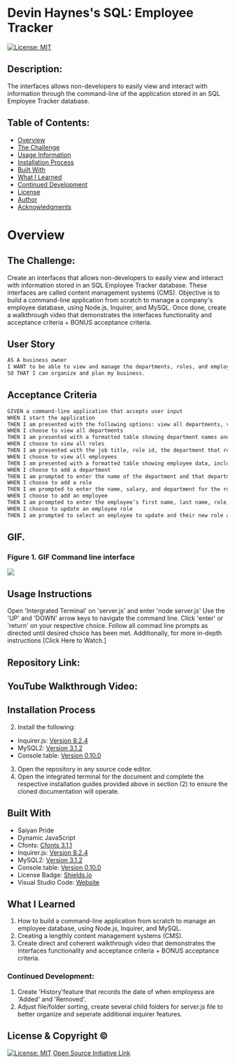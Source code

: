 # Devin Haynes's SQL: Employee Tracker 

[![License: MIT](https://img.shields.io/badge/License-MIT-yellow.svg)](https://opensource.org/licenses/MIT)
  
## Description:

 The interfaces allows non-developers to easily view and interact with information through the command-line of the application stored in an SQL Employee Tracker database. 

## Table of Contents:
- [Overview](#Overview)
- [The Challenge](#The-Challenge)
- [Usage Information](#Usage-Information)
- [Installation Process](#Installation-Process)
- [Built With](#Built-With)
- [What I Learned](#What-I-Learned)
- [Continued Development](#Continued-Development)
- [License](#License)
- [Author](#Author)
- [Acknowledgments](#Acknowledgments)

# Overview

## The Challenge:

Create an interfaces that allows non-developers to easily view and interact with information stored in an SQL Employee Tracker database. These interfaces are called content management systems (CMS). Objective is to build a command-line application from scratch to manage a company's employee database, using Node.js, Inquirer, and MySQL. Once done, create a walkthrough video that demonstrates the interfaces functionality and acceptance criteria + BONUS acceptance criteria.

## User Story
```md
AS A business owner
I WANT to be able to view and manage the departments, roles, and employees in my company
SO THAT I can organize and plan my business.
```

## Acceptance Criteria
```md
GIVEN a command-line application that accepts user input
WHEN I start the application
THEN I am presented with the following options: view all departments, view all roles, view all employees, add a department, add a role, add an employee, and update an employee role
WHEN I choose to view all departments
THEN I am presented with a formatted table showing department names and department ids
WHEN I choose to view all roles
THEN I am presented with the job title, role id, the department that role belongs to, and the salary for that role
WHEN I choose to view all employees
THEN I am presented with a formatted table showing employee data, including employee ids, first names, last names, job titles, departments, salaries, and managers that the employees report to
WHEN I choose to add a department
THEN I am prompted to enter the name of the department and that department is added to the database
WHEN I choose to add a role
THEN I am prompted to enter the name, salary, and department for the role and that role is added to the database
WHEN I choose to add an employee
THEN I am prompted to enter the employee’s first name, last name, role, and manager, and that employee is added to the database
WHEN I choose to update an employee role
THEN I am prompted to select an employee to update and their new role and this information is updated in the database 
```
## GIF.
### Figure 1. GIF Command line interface
![](./assets/images/Demo.GIF)

## Usage Instructions

 Open 'Intergrated Terminal' on 'server.js' and enter 'node server.js'
 Use the 'UP' and 'DOWN' arrow keys to navigate the command line. 
 Click 'enter' or 'return' on your respective choice.
 Follow all commad line prompts as directed until desired choice has been met.
 Additionally, for more in-depth instructions [Click Here to Watch.]

## Repository Link:


## YouTube Walkthrough Video:



## Installation Process

2. Install the following: 
- Inquirer.js: [Version 8.2.4](https://www.npmjs.com/package/inquirer/v/8.2.4)
- MySQL2: [Version 3.1.2](https://www.npmjs.com/package/mysql2)
- Console.table: [Version 0.10.0](https://www.npmjs.com/package/console.table)
3. Open the repository in any source code editor.
4. Open the integrated terminal for the document and complete the respective installation guides provided above in section (2) to ensure the cloned documentation will operate.

## Built With
- Saiyan Pride
- Dynamic JavaScript 
- Cfonts: [Cfonts 3.1.1](https://www.npmjs.com/package/cfonts)
- Inquirer.js: [Version 8.2.4](https://www.npmjs.com/package/inquirer/v/8.2.4)
- MySQL2: [Version 3.1.2](https://www.npmjs.com/package/mysql2)
- Console.table: [Version 0.10.0](https://www.npmjs.com/package/console.table)
- License Badge: [Shields.io](https://shields.io/)
- Visual Studio Code: [Website](https://code.visualstudio.com/)

## What I Learned
1. How to build a command-line application from scratch to manage an employee database, using Node.js, Inquirer, and MySQL.
2. Creating a lengthly content management systems (CMS). 
3. Create direct and coherent walkthrough video that demonstrates the interfaces functionality and acceptance criteria + BONUS acceptance criteria.


### Continued Development:
1. Create 'History'feature that records the date of when employess are 'Added' and 'Removed'.
2. Adjust file/folder sorting, create several child folders for server.js file to better organize and seperate additional inquirer features.

## License & Copyright ©
  
[![License: MIT](https://img.shields.io/badge/License-MIT-yellow.svg)](https://opensource.org/licenses/MIT) [Open Source Initiative Link](https://opensource.org/licenses/MIT)

